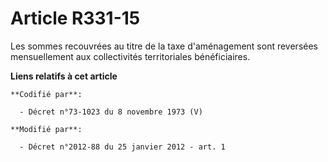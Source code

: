 # Article R331-15

Les sommes recouvrées au titre de la taxe d'aménagement sont reversées mensuellement aux collectivités territoriales
bénéficiaires.

**Liens relatifs à cet article**

	**Codifié par**:

	  - Décret n°73-1023 du 8 novembre 1973 (V)

	**Modifié par**:

	  - Décret n°2012-88 du 25 janvier 2012 - art. 1
